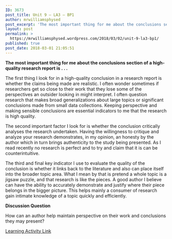 ```yaml
---
ID: 3673
post_title: Unit 9 – LA3 – BP1
author: mrwilliamsphysed
post_excerpt: 'The most important thing for me about the conclusions section of a high-quality research report is . . . The first thing I look for in a high-quality conclusion in a research report is whether the claims being made are realistic. I often wonder sometimes if researchers get so close to their work that they &hellip; <a href="https://mrwilliamsphysed.wordpress.com/2018/03/02/unit-9-la3-bp1/">Continue reading <span>Unit 9 &ndash; LA3 &ndash;&nbsp;BP1</span></a>'
layout: post
permalink: >
  https://mrwilliamsphysed.wordpress.com/2018/03/02/unit-9-la3-bp1/
published: true
post_date: 2018-03-01 21:05:51
---
```

<strong>The most important thing for me about the conclusions section of a high-quality research report is . . .</strong>

The first thing I look for in a high-quality conclusion in a research report is whether the claims being made are realistic. I often wonder sometimes if researchers get so close to their work that they lose some of the perspectives an outsider looking in might interpret. I often question research that makes broad generalizations about large topics or significant conclusions made from small data collections. Keeping perspective and making sensible conclusions are essential indicators to me that the research is high quality.

The second important factor I look for is whether the conclusion critically analyses the research undertaken. Having the willingness to critique and analyze your research demonstrates, in my opinion, an honesty by the author which in turn brings authenticity to the study being presented. As I read recently no research is perfect and to try and claim that it is can be counterintuitive.

The third and final key indicator I use to evaluate the quality of the conclusion is whether it links back to the literature and also can place itself into the broader topic area. What I mean by that is pretend a whole topic is a jigsaw puzzle, and that research is like the pieces. A good author I believe can have the ability to accurately demonstrate and justify where their piece belongs in the bigger picture. This helps mainly a consumer of research gain intimate knowledge of a topic quickly and efficiently.

<strong>Discussion Question</strong>

How can an author help maintain perspective on their work and conclusions they may present?

<a href="https://create.twu.ca/ldrs591-sp18/unit-9-learning-activities/">Learning Activity Link</a>